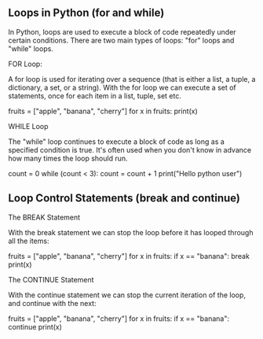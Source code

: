 ## Loops in Python (for and while) ##

In Python, loops are used to execute a block of code repeatedly under certain conditions. There are two main types of loops: "for" loops and "while" loops.

FOR Loop:

A for loop is used for iterating over a sequence (that is either a list, a tuple, a dictionary, a set, or a string). With the for loop we can execute a set of statements, once for each item in a list, tuple, set etc.

fruits = ["apple", "banana", "cherry"]
for x in fruits:
  print(x)

WHILE Loop

The "while" loop continues to execute a block of code as long as a specified condition is true. It's often used when you don't know in advance how many times the loop should run.

count = 0
while (count < 3):
    count = count + 1
    print("Hello python user")

## Loop Control Statements (break and continue) ##

The BREAK Statement

With the break statement we can stop the loop before it has looped through all the items:

fruits = ["apple", "banana", "cherry"]
for x in fruits:
  if x == "banana":
    break
  print(x)

The CONTINUE Statement

With the continue statement we can stop the current iteration of the loop, and continue with the next:

fruits = ["apple", "banana", "cherry"]
for x in fruits:
  if x == "banana":
    continue
  print(x)


